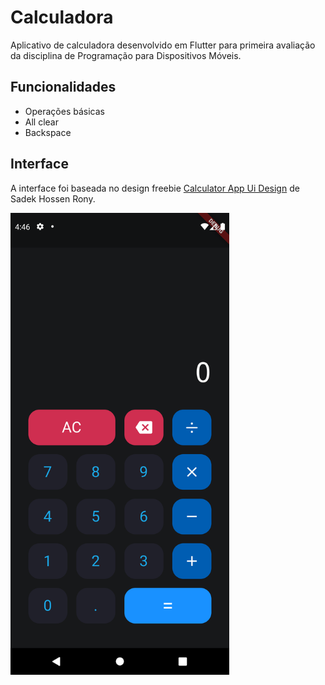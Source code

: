# Calculadora

Aplicativo de calculadora desenvolvido em Flutter para primeira avaliação da disciplina de Programação para Dispositivos Móveis.

## Funcionalidades

- Operações básicas
- All clear
- Backspace

## Interface

A interface foi baseada no design freebie <a target="_blank" href="https://www.figma.com/community/file/984658356416751911">Calculator App Ui Design</a> de Sadek Hossen Rony.

<img width="350" src="./.github/screenshot.png">
